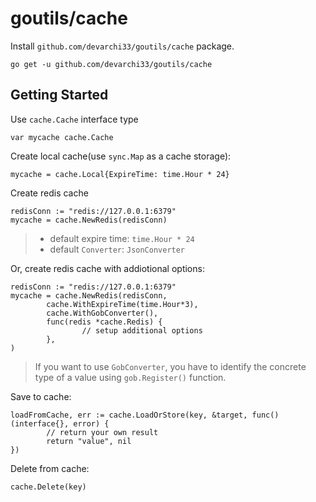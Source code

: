 # goutils/cache

Install `github.com/devarchi33/goutils/cache` package.
```golang
go get -u github.com/devarchi33/goutils/cache
```

## Getting Started

Use `cache.Cache` interface type
```golang
var mycache cache.Cache
```

Create local cache(use `sync.Map` as a cache storage):
```golang
mycache = cache.Local{ExpireTime: time.Hour * 24}
```

Create redis cache
```golang
redisConn := "redis://127.0.0.1:6379"
mycache = cache.NewRedis(redisConn)
```
> - default expire time: `time.Hour * 24`
> - default `Converter`: `JsonConverter`

Or, create redis cache with addiotional options:
```golang
redisConn := "redis://127.0.0.1:6379"
mycache = cache.NewRedis(redisConn,
        cache.WithExpireTime(time.Hour*3),
        cache.WithGobConverter(),
        func(redis *cache.Redis) {
                // setup additional options
        },
)
```
> If you want to use `GobConverter`, you have to identify the concrete type of a value using `gob.Register()` function.

Save to cache:
```golang
loadFromCache, err := cache.LoadOrStore(key, &target, func() (interface{}, error) {
        // return your own result
        return "value", nil
})
```

Delete from cache:
```golang
cache.Delete(key)
```

